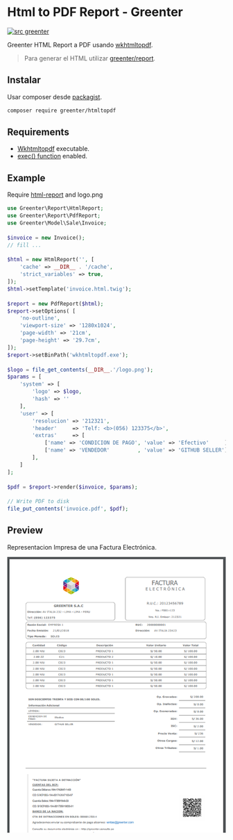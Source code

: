 # Html to PDF Report - Greenter

[![src greenter](https://img.shields.io/badge/src-greenter-brightgreen.svg)](https://github.com/thegreenter/greenter)
  
Greenter HTML Report a PDF usando [wkhtmltopdf](https://wkhtmltopdf.org/).
> Para generar el HTML utilizar [greenter/report](https://github.com/thegreenter/report).

## Instalar
Usar composer desde [packagist](https://packagist.org/packages/greenter/htmltopdf).
```bash
composer require greenter/htmltopdf
```
## Requirements
- [Wkhtmltopdf](https://wkhtmltopdf.org/) executable.
- [exec() function](http://php.net/manual/en/function.exec.php) enabled.

## Example
Require [html-report](https://github.com/thegreenter/report) and logo.png

```php
use Greenter\Report\HtmlReport;
use Greenter\Report\PdfReport;
use Greenter\Model\Sale\Invoice;

$invoice = new Invoice();
// fill ...

$html = new HtmlReport('', [
    'cache' => __DIR__ . '/cache',
    'strict_variables' => true,
]);
$html->setTemplate('invoice.html.twig');

$report = new PdfReport($html);
$report->setOptions( [
    'no-outline',
    'viewport-size' => '1280x1024',
    'page-width' => '21cm',
    'page-height' => '29.7cm',
]);
$report->setBinPath('wkhtmltopdf.exe');

$logo = file_get_contents(__DIR__.'/logo.png');
$params = [
    'system' => [
        'logo' => $logo,
        'hash' => ''
    ],
    'user' => [
        'resolucion' => '212321',
        'header'     => 'Telf: <b>(056) 123375</b>',
        'extras'     => [
            ['name' => 'CONDICION DE PAGO', 'value' => 'Efectivo'     ],
            ['name' => 'VENDEDOR'         , 'value' => 'GITHUB SELLER'],
        ],
    ]
];

$pdf = $report->render($invoice, $params);

// Write PDF to disk
file_put_contents('invoice.pdf', $pdf);

```

## Preview
Representacion Impresa de una Factura Electrónica.

![Factura Impresa](docs/factura.png)

